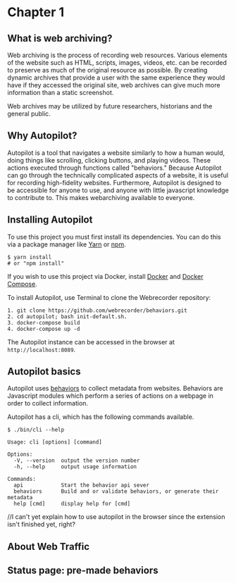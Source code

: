 # Chapter 1


## What is web archiving?

Web archiving is the process of recording web resources. Various elements of the website such as HTML, scripts, images, videos, etc. can be recorded to preserve as much of the original resource as possible. By creating dynamic archives that provide a user with the same experience they would have if they accessed the original site, web archives can give much more information than a static screenshot. 

Web archives may be utilized by future researchers, historians and the general public. 

## Why Autopilot?

Autopilot is a tool that navigates a website similarly to how a human would, doing things like scrolling, clicking buttons, and playing videos. These actions executed through functions called "behaviors." Because Autopilot can go through the technically complicated aspects of a website, it is useful for recording high-fidelity websites. Furthermore, Autopilot is designed to be accessible for anyone to use, and anyone with little javascript knowledge to contribute to. This makes webarchiving available to everyone. 

## Installing Autopilot

To use this project you must first install its dependencies. You can do this via a package manager like [Yarn](https://classic.yarnpkg.com/en/docs/install/#mac-stable) or [npm](https://www.npmjs.com/). 

```
$ yarn install
# or "npm install"
```

If you wish to use this project via Docker, install [Docker](https://docs.docker.com/get-docker/) and [Docker Compose](https://docs.docker.com/compose/install/).

To install Autopilot, use Terminal to clone the Webrecorder repository: 
```
1. git clone https://github.com/webrecorder/behaviors.git
2. cd autopilot; bash init-default.sh.
3. docker-compose build
4. docker-compose up -d
```

The Autopilot instance can be accessed in the browser at `http://localhost:8089`.


## Autopilot basics
Autopilot uses [behaviors](https://github.com/webrecorder/behaviors/blob/master/manual/behaviors.md) to collect metadata from websites. Behaviors are Javascript modules which perform a series of actions on a webpage in order to collect information. 

Autopilot has a cli, which has the following commands available. 

```
$ ./bin/cli --help

Usage: cli [options] [command]

Options:
  -V, --version  output the version number
  -h, --help     output usage information

Commands:
  api            Start the behavior api sever
  behaviors      Build and or validate behaviors, or generate their metadata
  help [cmd]     display help for [cmd]
```

//I can't yet explain how to use autopilot in the browser since the extension isn't finished yet, right? 

## About Web Traffic


## Status page: pre-made behaviors



